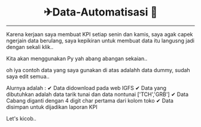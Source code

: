 <h1 align = 'center'>✈Data-Automatisasi 👀</h1> 

---

Karena kerjaan saya membuat KPI setiap senin dan kamis, saya agak capek ngerjain data berulang, saya kepikiran untuk membuat data itu langusng jadi dengan sekali klik..

Kita akan menggunakan Py yah abang abangan sekaian..

oh iya contoh data yang saya gunakan di atas adalahh data dummy, sudah saya edit semua..

Alurnya adalah :
✔ Data didownload pada web IGFS
✔ Data yang dibutuhkan adalah data tarik tunai dan data nontunai ['TCH','GRB']
✔ Data Cabang diganti dengan 4 digit char pertama dari kolom toko 
✔ Data disimpan untuk dijadikan laporan KPI

Let's kicob..

